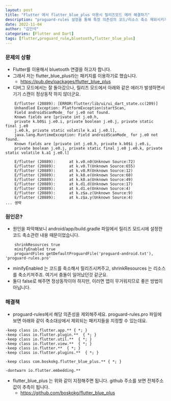 ```yaml
---
layout: post
title: "Flutter 에서 flutter_blue_plus 이용시 릴리즈모드 에러 해결하기"
description: "proguard-rules 설정을 통해 특정 의존성의 코드/리소스 축소 제외시키기"
date: 2022-11-04
author: "김민석"
categories: [Flutter and Dart]
tags: [flutter,proguard_rule,bluetooth,flutter_blue_plus]
---
```

### 문제의 상황

- Flutter를 이용해서 bluetooth 연결을 하고자 합니다.
- 그래서 저는 flutter_blue_plus라는 패키지를 이용하기로 했습니다. 
  - https://pub.dev/packages/flutter_blue_plus
- 디버그 모드에서는 잘 돌아갔으나, 릴리즈 모드에서 아래와 같은 에러가 발생하면서 기기 스캔이 정상동작 하지 않더군요.
```
    E/flutter (20889): [ERROR:flutter/lib/ui/ui_dart_state.cc(209)] 
    Unhandled Exception: PlatformException(startScan, 
    Field androidScanMode_ for j.e0 not found. 
    Known fields are [private int j.e0.h, 
    private k.b0$i j.e0.i, private boolean j.e0.j, private static final j.e0 
    j.e0.k, private static volatile k.a1 j.e0.l], 
    java.lang.RuntimeException: Field androidScanMode_ for j.e0 not found. 
    Known fields are [private int j.e0.h, private k.b0$i j.e0.i, 
    private boolean j.e0.j, private static final j.e0 j.e0.k, private static volatile k.a1 j.e0.l]

    E/flutter (20889):      at k.v0.n0(Unknown Source:72)
    E/flutter (20889):      at k.v0.T(Unknown Source:655)
    E/flutter (20889):      at k.v0.R(Unknown Source:12)
    E/flutter (20889):      at k.k0.e(Unknown Source:60)
    E/flutter (20889):      at k.k0.a(Unknown Source:49)
    E/flutter (20889):      at k.d1.d(Unknown Source:17)
    E/flutter (20889):      at k.d1.e(Unknown Source:4)
    E/flutter (20889):      at k.z$a.z(Unknown Source:9)
    E/flutter (20889):      at k.z$a.y(Unknown Source:4)
... 생략
```

### 원인은? 

- 원인을 파악해보니 android/app/build.gradle 파일에서 릴리즈 모드시에 설정한 코드 축소관련 내용 때문이었습니다.
```
    shrinkResources true
    minifyEnabled true
    proguardFiles getDefaultProguardFile('proguard-android.txt'), 'proguard-rules.pro'       
``` 
- minifyEnabled 는 코드를 축소해서 릴리즈시켜주고, shrinkResources 는 리소스를 축소키져주죠. 여기서 충돌이 일어났던것 같군요.
- 둘다 false로 해주면 정상동작이야 하지만, 이러면 앱이 무거워지므로 좋은 방법이 아닙니다.
   
 
### 해결책

- proguard-rules에서 해당 의존성을 제외해주세요. proguard-rules.pro 파일에 보면 아래와 같이 축소대상에서 제외되는 패키지들을 지정할 수 있는데요.
```
-keep class io.flutter.app.** { *; }
-keep class io.flutter.plugin.**  { *; }
-keep class io.flutter.util.**  { *; }
-keep class io.flutter.view.**  { *; }
-keep class io.flutter.**  { *; }
-keep class io.flutter.plugins.**  { *; }

-keep class com.boskokg.flutter_blue_plus.** { *; }

-dontwarn io.flutter.embedding.**
```
- flutter_blue_plus 는 위와 같이 지정해주면 됩니다. github 주소를 보면 전체주소 값이 추측이 됩니다.
  - https://github.com/boskokg/flutter_blue_plus